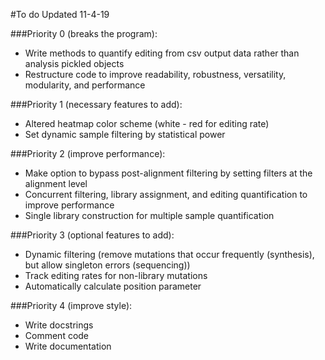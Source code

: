 #To do
Updated 11-4-19

###Priority 0 (breaks the program):
* Write methods to quantify editing from csv output data rather than analysis pickled objects
* Restructure code to improve readability, robustness, versatility, modularity, and performance

###Priority 1 (necessary features to add):
* Altered heatmap color scheme (white - red for editing rate)
* Set dynamic sample filtering by statistical power

###Priority 2 (improve performance):
* Make option to bypass post-alignment filtering by setting filters at the alignment level
* Concurrent filtering, library assignment, and editing quantification to improve performance
* Single library construction for multiple sample quantification

###Priority 3 (optional features to add):
* Dynamic filtering (remove mutations that occur frequently (synthesis), but allow singleton errors (sequencing))
* Track editing rates for non-library mutations
* Automatically calculate position parameter

###Priority 4 (improve style):
* Write docstrings
* Comment code
* Write documentation